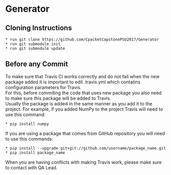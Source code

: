# Generator

## Cloning Instructions

    * run git clone https://github.com/CpacketCapstonePSU2017/Generator
    * run git submodule init
    * run git submodule update


## Before any Commit

To make sure that Travis CI works correctly and do not fail when the new package added it is important to edit .travis.yml which contatins configuration parameters for Travis.   
For this, before commiting the code that uses new package you also need to make sure this package will be added to Travis.    
Usually the package is added in the same manner as you add it to the project. For example, if you added NumPy to the project Travis will need to use this command:

    * pip install numpy
    
If you are using a package that comes from GitHub repository you will need to use this commands:

    * pip install --upgrade git+git://github.com/username/package_name.git
    * pip install package_name

When you are having conflicts with making Travis work, please make sure to contact with QA Lead.
